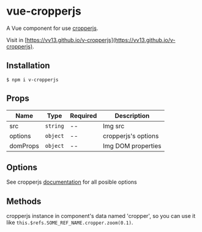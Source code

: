 # vue-cropperjs
A Vue component for use [cropperjs](https://github.com/fengyuanchen/cropperjs).

Visit in [https://vv13.github.io/v-cropperjs](https://vv13.github.io/v-cropperjs).

## Installation
```shell
$ npm i v-cropperjs
```

## Props
| Name | Type | Required | Description |
| -- | -- | -- | -- |
| src | `string` | -- | Img src |
| options | `object` | -- | cropperjs's options
| domProps | `object` | -- | Img DOM properties

## Options
See cropperjs [documentation](https://github.com/fengyuanchen/cropperjs#options) for all posible options

## Methods
cropperjs instance in component's data named 'cropper', so you can use it like `this.$refs.SOME_REF_NAME.cropper.zoom(0.1)`.
